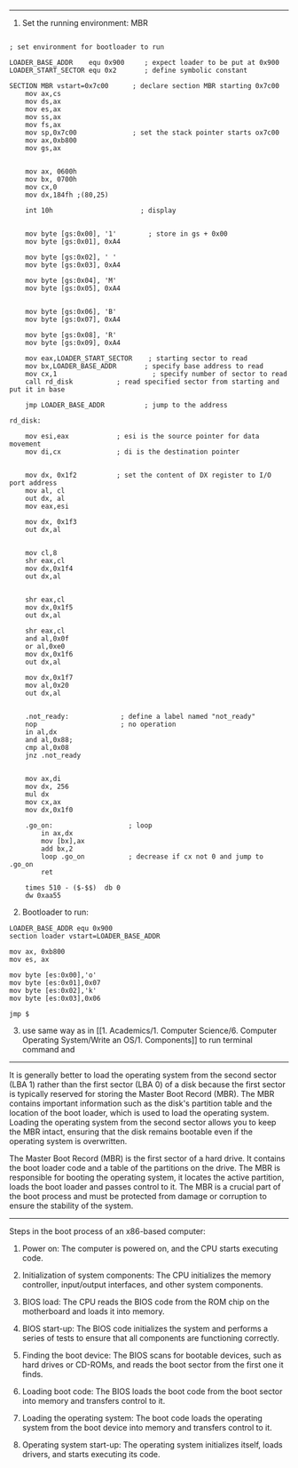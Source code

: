 
----
1. Set the running environment: MBR

```assembly

; set environment for bootloader to run

LOADER_BASE_ADDR	equ 0x900     ; expect loader to be put at 0x900
LOADER_START_SECTOR	equ 0x2       ; define symbolic constant	

SECTION MBR vstart=0x7c00      ; declare section MBR starting 0x7c00
	mov ax,cs
	mov ds,ax
	mov es,ax
	mov ss,ax
	mov fs,ax
	mov sp,0x7c00              ; set the stack pointer starts ox7c00 
	mov ax,0xb800
	mov gs,ax
	

	mov ax, 0600h
	mov bx, 0700h
	mov cx,0
	mov dx,184fh ;(80,25)
	
	int 10h                      ; display


	mov byte [gs:0x00], '1'        ; store in gs + 0x00
	mov byte [gs:0x01], 0xA4
	
	mov byte [gs:0x02], ' '
	mov byte [gs:0x03], 0xA4
	
	mov byte [gs:0x04], 'M'
	mov byte [gs:0x05], 0xA4
	
	
	mov byte [gs:0x06], 'B'
	mov byte [gs:0x07], 0xA4
	
	mov byte [gs:0x08], 'R'
	mov byte [gs:0x09], 0xA4
	
	mov eax,LOADER_START_SECTOR    ; starting sector to read 
	mov bx,LOADER_BASE_ADDR       ; specify base address to read		
	mov cx,1                        ; specify number of sector to read 					
	call rd_disk           ; read specified sector from starting and put it in base
	
	jmp LOADER_BASE_ADDR          ; jump to the address		

rd_disk:
	
	mov esi,eax		       ; esi is the source pointer for data movement
	mov di,cx		       ; di is the destination pointer 
	

	mov dx, 0x1f2          ; set the content of DX register to I/O port address
	mov al, cl
	out dx, al
	mov eax,esi

	mov dx, 0x1f3
	out dx,al
	

	mov cl,8
	shr eax,cl
	mov dx,0x1f4
	out dx,al
	

	shr eax,cl
	mov dx,0x1f5
	out dx,al
	
	shr eax,cl
	and al,0x0f
	or al,0xe0	
	mov dx,0x1f6
	out dx,al
	
	mov dx,0x1f7
	mov al,0x20
	out dx,al
	

	.not_ready:             ; define a label named "not_ready"
	nop                     ; no operation
	in al,dx
	and al,0x88; 
	cmp al,0x08
	jnz .not_ready
	

	mov ax,di
	mov dx, 256
	mul dx
	mov cx,ax
	mov dx,0x1f0
	
	.go_on:                   ; loop
		in ax,dx
		mov [bx],ax
		add bx,2
		loop .go_on           ; decrease if cx not 0 and jump to .go_on
		ret
	
	times 510 - ($-$$)	db 0
	dw 0xaa55
```


2. Bootloader to run:

```assembly
LOADER_BASE_ADDR equ 0x900
section loader vstart=LOADER_BASE_ADDR

mov ax, 0xb800
mov es, ax 

mov byte [es:0x00],'o'
mov byte [es:0x01],0x07
mov byte [es:0x02],'k'
mov byte [es:0x03],0x06

jmp $
```


3. use same way as in [[1. Academics/1. Computer Science/6. Computer Operating System/Write an OS/1. Components]] to run terminal command and 

----

It is generally better to load the operating system from the second sector (LBA 1) rather than the first sector (LBA 0) of a disk because the first sector is typically reserved for storing the Master Boot Record (MBR). The MBR contains important information such as the disk's partition table and the location of the boot loader, which is used to load the operating system. Loading the operating system from the second sector allows you to keep the MBR intact, ensuring that the disk remains bootable even if the operating system is overwritten.

The Master Boot Record (MBR) is the first sector of a hard drive. It contains the boot loader code and a table of the partitions on the drive. The MBR is responsible for booting the operating system, it locates the active partition, loads the boot loader and passes control to it. The MBR is a crucial part of the boot process and must be protected from damage or corruption to ensure the stability of the system.

---

Steps in the boot process of an x86-based computer:

1.  Power on: The computer is powered on, and the CPU starts executing code.
    
2.  Initialization of system components: The CPU initializes the memory controller, input/output interfaces, and other system components.
    
3.  BIOS load: The CPU reads the BIOS code from the ROM chip on the motherboard and loads it into memory.
    
4.  BIOS start-up: The BIOS code initializes the system and performs a series of tests to ensure that all components are functioning correctly.
    
5.  Finding the boot device: The BIOS scans for bootable devices, such as hard drives or CD-ROMs, and reads the boot sector from the first one it finds.
    
6.  Loading boot code: The BIOS loads the boot code from the boot sector into memory and transfers control to it.
    
7.  Loading the operating system: The boot code loads the operating system from the boot device into memory and transfers control to it.
    
8.  Operating system start-up: The operating system initializes itself, loads drivers, and starts executing its code.